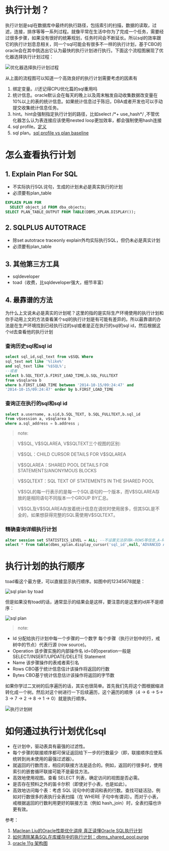# 执行计划？

执行计划是sql在数据库中最终的执行路径，包括索引的扫描，数据的读取，过滤，连接，排序等等一系列过程。就像平常在生活中你为了完成一个任务，需要经过很多步骤，如果没有很好的统筹规划，任务时间会不断延长。所以sql的效率跟它的执行计划息息相关，同一个sql可能会有很多不一样的执行计划，基于CBO的oracle会在其中挑选出它认为最快的执行计划进行执行。下面这个流程图展现了优化器选择执行计划过程：
 
 ![优化器选择执行计划过程][1]
 
 从上面的流程图可以知道一个高效良好的执行计划需要考虑的因素有
 
 1. 绑定变量。//还记得CPU优化篇的sql重用吗
 2. 统计信息。oracle默认会在每天的晚上以及周末触发自动收集数据改变量在10%以上的表的统计信息。如果统计信息过于陈旧，DBA或者开发也可以手动提交收集统计信息任务。
 3. hint。hint会强制指定执行计划的路径，比如select /\*+ use_hash*/ ,不管优化器怎么认为表连接应该使用nested loop更加效率，都会强制使用hash连接
 4. sql profile。[定义][2]
 5. sql plan。[sql profile vs plan baseline][3]

# 怎么查看执行计划

## 1. Explain Plan For SQL

* 不实际执行SQL诧句，生成的计划未必是真实执行的计划 
* 必须要有plan_table

```SQL
EXPLAIN PLAN FOR
  SELECT object_id FROM dba_objects;
SELECT PLAN_TABLE_OUTPUT FROM TABLE(DBMS_XPLAN.DISPLAY());
```

## 2. SQLPLUS AUTOTRACE

* 除set autotrace traceonly explain外均实际执行SQL，但仍未必是真实计划
* 必须要有plan_table

## 3. 其他第三方工具 

* sqldeveloper
* toad（收费，比sqldeveloper强大，细节丰富）

## 4. 最靠谱的方法

为什么上文说未必是真实的计划呢？这里的指的是实际生产环境使用的执行计划和你手动用上文的方法查看某个sql的执行计划是有可能有差异的。所以最靠谱的办法是在生产环境找到已经执行过的sql或者是正在执行的sql的sql id，然后根据这个id去查看他的执行计划

### 查询历史sql和sql id

```SQL
select sql_id,sql_text from v$SQL Where
sql_text not like '%like%'
and sql_text like '%$SQL%';
--或者
select b.SQL_TEXT,b.FIRST_LOAD_TIME,b.SQL_FULLTEXT
from v$sqlarea b
where b.FIRST_LOAD_TIME between '2014-10-15/09:24:47' and
'2014-10-15/09:24:47' order by b.FIRST_LOAD_TIME 
```

### 查询正在执行的sql和sql id

```SQL
select a.username, a.sid,b.SQL_TEXT, b.SQL_FULLTEXT,b.sql_id
from v$session a, v$sqlarea b 
where a.sql_address = b.address ;
```
> note:

>V\$SQL, V\$SQLAREA, V\$SQLTEXT三个视图的区别:

>V\$SQL：CHILD CURSOR DETAILS FOR V\$SQLAREA

>V\$SQLAREA：SHARED POOL DETAILS FOR STATEMENTS/ANONYMOUS BLOCKS

>V\$SQLTEXT：SQL TEXT OF STATEMENTS IN THE SHARED POOL

>V\$SQL的每一行表示的是每一个SQL语句的一个版本，而V\$SQLAREA存放的是相同语句不同版本一个GROUP BY汇总。

>V\$SQL及V\$SQLAREA存放着统计信息在调优时使用居多，但其SQL是不全的，如果想获得完整的SQL需使用V\$SQLTEXT。

### 精确查询详细执行计划

```SQL
alter session set STATISTICS_LEVEL = ALL; --不设置无法获得A-ROWS等信息,A-Rows 是实际执行时返回的行数
select * from table(dbms_xplan.display_cursor('sql_id',null,'ADVANCED ALLSTATS LAST PEEKED_BINDS'));
```

# 执行计划的执行顺序

toad看这个最方便，可以直接显示执行顺序。如图中的12345678就是：

![sql plan by toad][4]

但是如果没有toad的话，通常显示的结果会是这样，要注意的是这里的id并不是顺序：

![sql plan][5]

>note:
* Id 分配给执行计划中每一个步骤的一个数字 每个步骤（执行计划中的行，戒树中的节点）代表行源 (row source)。
* Operation 该步骤实施的内部操作名 id=0的operation一般是 SELECT/INSERT/UPDATE/DELETE Statement
* Name 该步骤操作的表戒者索引名
* Rows CBO基亍统计信息估计该操作将返回的行数
* Bytes CBO基亍统计信息估计该操作将返回的字节数

如果你学过二叉树的后序遍历的话，其实也很简单。首先我们先将这个图根据缩进转化成一个树。然后对这个树进行一下后续遍历，这个遍历的顺序（4 -> 6 -> 5-> 3 -> 7 -> 2 -> 8 -> 1 -> 0）就是执行顺序。

 ![执行计划树][6]


# 如何通过执行计划优化sql

* 在计划中，驱动表具有最强的过滤性。
* 每个步骤的联接顺序都可保证返回给下一步的行数最少（即，联接顺序应使系统转到尚未使用的最强过滤器）。
* 就返回的行数而言，相应的联接方法是适合的。例如，返回的行很多时，使用索引的嵌套循环联接可能不是最佳方法。
* 高效地使用视图。查看 SELECT 列表，确定访问的视图是否必需。
* 是否存在预料之外的笛卡尔积（即使对于小表，也是如此）。
* 高效地访问每个表：考虑 SQL 诧句中的谓词和表的行数。查找可疑活劢，例如对行数很多的表执行全表扫描（在 WHERE 子句中有谓词）。而对亍小表，戒根据返回的行数利用更好的联接方法（例如 hash_join）时，全表扫描也许更有效。

参考：

1. [Maclean Liu的Oracle性能优化讲座 真正读懂Oracle SQL执行计划][7]
2. [如何清除某条SQL在库缓存中的执行计划：dbms_shared_pool.purge ][8]
3. [oracle 11g 架构图][9]


  [1]: http://zxdy-blog.qiniudn.com/sql%20plan.png
  [2]: https://docs.oracle.com/database/121/TGSQL/tgsql_profiles.htm#TGSQL599
  [3]: https://docs.oracle.com/database/121/TGSQL/tgsql_spm.htm#TGSQL617
  [4]: http://zxdy-blog.qiniudn.com/sqlplan_toad.png
  [5]: http://zxdy-blog.qiniudn.com/sqlplan_sqldeveloper.png
  [6]: http://zxdy-blog.qiniudn.com/tree.png
  [7]: http://t.askmaclean.com/thread-3237-1-1.html
  [8]: http://blog.itpub.net/22664653/viewspace-701711/
  [9]: http://files.cnblogs.com/files/kerrycode/ORACLE_11g_ARCHITECTURE.pdf